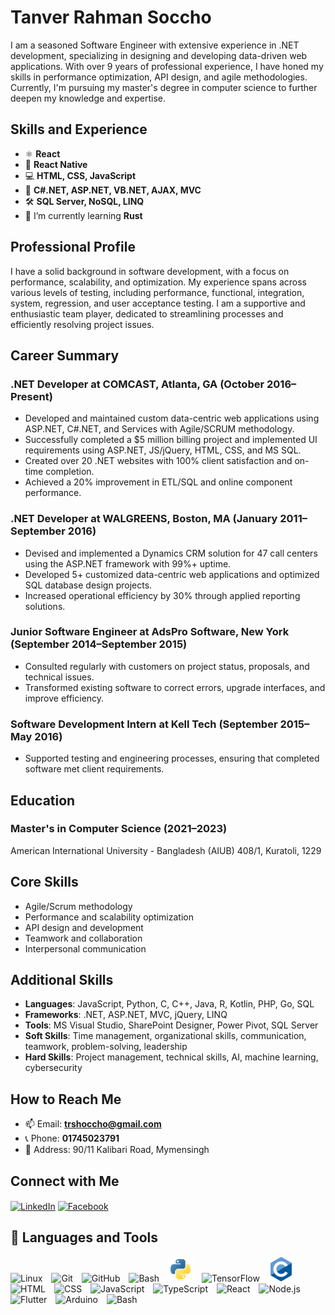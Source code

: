 # Tanver Rahman Soccho

I am a seasoned Software Engineer with extensive experience in .NET development, specializing in designing and developing data-driven web applications. With over 9 years of professional experience, I have honed my skills in performance optimization, API design, and agile methodologies. Currently, I'm pursuing my master's degree in computer science to further deepen my knowledge and expertise.

## Skills and Experience

- ⚛ **React**
- 📱 **React Native**
- 💻 **HTML, CSS, JavaScript**
- 🔧 **C#.NET, ASP.NET, VB.NET, AJAX, MVC**
- 🛠 **SQL Server, NoSQL, LINQ**
- 🌱 I’m currently learning **Rust**

## Professional Profile

I have a solid background in software development, with a focus on performance, scalability, and optimization. My experience spans across various levels of testing, including performance, functional, integration, system, regression, and user acceptance testing. I am a supportive and enthusiastic team player, dedicated to streamlining processes and efficiently resolving project issues.

## Career Summary

### .NET Developer at COMCAST, Atlanta, GA (October 2016–Present)
- Developed and maintained custom data-centric web applications using ASP.NET, C#.NET, and Services with Agile/SCRUM methodology.
- Successfully completed a $5 million billing project and implemented UI requirements using ASP.NET, JS/jQuery, HTML, CSS, and MS SQL.
- Created over 20 .NET websites with 100% client satisfaction and on-time completion.
- Achieved a 20% improvement in ETL/SQL and online component performance.

### .NET Developer at WALGREENS, Boston, MA (January 2011–September 2016)
- Devised and implemented a Dynamics CRM solution for 47 call centers using the ASP.NET framework with 99%+ uptime.
- Developed 5+ customized data-centric web applications and optimized SQL database design projects.
- Increased operational efficiency by 30% through applied reporting solutions.

### Junior Software Engineer at AdsPro Software, New York (September 2014–September 2015)
- Consulted regularly with customers on project status, proposals, and technical issues.
- Transformed existing software to correct errors, upgrade interfaces, and improve efficiency.

### Software Development Intern at Kell Tech (September 2015–May 2016)
- Supported testing and engineering processes, ensuring that completed software met client requirements.

## Education

### Master's in Computer Science (2021–2023)
American International University - Bangladesh (AIUB)
408/1, Kuratoli, 1229

## Core Skills

- Agile/Scrum methodology
- Performance and scalability optimization
- API design and development
- Teamwork and collaboration
- Interpersonal communication

## Additional Skills

- **Languages**: JavaScript, Python, C, C++, Java, R, Kotlin, PHP, Go, SQL
- **Frameworks**: .NET, ASP.NET, MVC, jQuery, LINQ
- **Tools**: MS Visual Studio, SharePoint Designer, Power Pivot, SQL Server
- **Soft Skills**: Time management, organizational skills, communication, teamwork, problem-solving, leadership
- **Hard Skills**: Project management, technical skills, AI, machine learning, cybersecurity

## How to Reach Me
- 📫 Email: **trshoccho@gmail.com**
- 📞 Phone: **01745023791**
- 📍 Address: 90/11 Kalibari Road, Mymensingh

## Connect with Me
<p align="left">
<a href="https://www.linkedin.com/in/tanver-rahman/" target="_blank"><img align="center" src="https://raw.githubusercontent.com/rahuldkjain/github-profile-readme-generator/master/src/images/icons/Social/linked-in-alt.svg" alt="LinkedIn" height="30" width="40" /></a>
<a href="https://www.facebook.com/tanver.rahman.soccho" target="_blank"><img align="center" src="https://raw.githubusercontent.com/rahuldkjain/github-profile-readme-generator/master/src/images/icons/Social/facebook.svg" alt="Facebook" height="30" width="40" /></a>
</p>

## 🧰 Languages and Tools

<p align="left">
<img alt="Linux" src="https://cdn.jsdelivr.net/gh/devicons/devicon/icons/linux/linux-original.svg" width="40" height="40" style="padding-right:10px;" />
<img alt="Git" src="https://www.vectorlogo.zone/logos/git-scm/git-scm-icon.svg" width="40" height="40" style="padding-right:10px;" />
<img alt="GitHub" src="https://cdn.jsdelivr.net/gh/devicons/devicon/icons/github/github-original.svg" width="40" height="40" style="padding-right:10px;" />
<img alt="Bash" src="https://cdn.jsdelivr.net/gh/devicons/devicon/icons/bash/bash-original.svg" width="40" height="40" style="padding-right:10px;" />
<img alt="Python" src="https://raw.githubusercontent.com/devicons/devicon/master/icons/python/python-original.svg" width="40" height="40" style="padding-right:10px;" />
<img alt="TensorFlow" src="https://www.vectorlogo.zone/logos/tensorflow/tensorflow-icon.svg" width="40" height="40" style="padding-right:10px;" />
<img alt="C" src="https://raw.githubusercontent.com/devicons/devicon/master/icons/c/c-original.svg" width="40" height="40" style="padding-right:10px;" />
<img alt="HTML" src="https://cdn.jsdelivr.net/gh/devicons/devicon/icons/html5/html5-plain.svg" width="40" height="40" style="padding-right:10px;" />
<img alt="CSS" src="https://cdn.jsdelivr.net/gh/devicons/devicon/icons/css3/css3-plain.svg" width="40" height="40" style="padding-right:10px;" />
<img alt="JavaScript" src="https://cdn.jsdelivr.net/gh/devicons/devicon/icons/javascript/javascript-plain.svg" width="40" height="40" style="padding-right:10px;" />
<img alt="TypeScript" src="https://cdn.jsdelivr.net/gh/devicons/devicon/icons/typescript/typescript-plain.svg" width="40" height="40" style="padding-right:10px;" />
<img alt="React" src="https://cdn.jsdelivr.net/gh/devicons/devicon/icons/react/react-original.svg" width="40" height="40" style="padding-right:10px;" />
<img alt="Node.js" src="https://cdn.jsdelivr.net/gh/devicons/devicon/icons/nodejs/nodejs-original.svg" width="40" height="40" style="padding-right:10px;" />
<img alt="Flutter" src="https://www.vectorlogo.zone/logos/flutterio/flutterio-icon.svg" width="40" height="40" style="padding-right:10px;" />
<img alt="Arduino" src="https://cdn.worldvectorlogo.com/logos/arduino-1.svg" width="40" height="40" style="padding-right:10px;" />
<img alt="Bash" src="https://www.vectorlogo.zone/logos/gnu_bash/gnu_bash-icon.svg" width="40" height="40" style="padding-right:10px;" />
</p>
